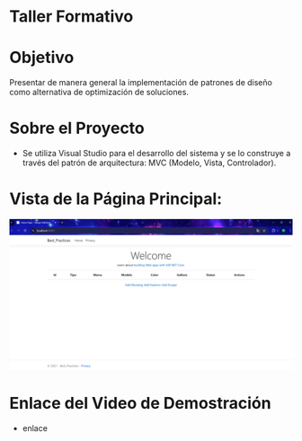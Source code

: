 # Taller Formativo

# Objetivo
Presentar de manera general la implementación de patrones de diseño como alternativa de optimización de soluciones.

# Sobre el Proyecto  
- Se utiliza Visual Studio para el desarrollo del sistema y se lo construye a través del patrón de arquitectura: MVC (Modelo, Vista, Controlador).

# Vista de la Página Principal:
![Imagen](https://github.com/DeividN21/Taller_Formativo/blob/main/Captura%20de%20pantalla%202025-01-25%20225729.png?raw=true)

# Enlace del Video de Demostración
- enlace
